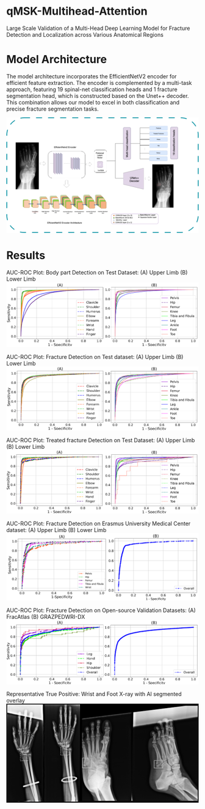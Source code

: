 # qMSK-Multihead-Attention
Large Scale Validation of a Multi-Head Deep Learning Model for Fracture Detection and Localization across Various Anatomical Regions

# Model Architecture
The model architecture incorporates the EfficientNetV2 encoder for efficient feature extraction. The encoder is complemented by a multi-task approach, featuring 19 spinal-net classification heads and 1 fracture segmentation head, which is constructed based on the Unet++ decoder. This combination allows our model to excel in both classification and precise fracture segmentation tasks.

![alt text](https://github.com/subhanka2/Multihead-Fracture-Classification/blob/main/Images/MSK_FINA.png)

# Results

AUC-ROC Plot: Body part Detection on Test Dataset: (A) Upper Limb (B) Lower Limb
![alt text](https://github.com/subhanka2/Multihead-Fracture-Classification/blob/main/Images/testing_internal_data2.png)

AUC-ROC Plot: Fracture Detection on Test dataset: (A) Upper Limb (B) Lower Limb
![alt text](https://github.com/subhanka2/Multihead-Fracture-Classification/blob/main/Images/testing_internal_data2_fracture.png)

AUC-ROC Plot: Treated fracture Detection on Test Dataset: (A) Upper Limb (B) Lower Limb
![alt text](https://github.com/subhanka2/Multihead-Fracture-Classification/blob/main/Images/treated_internal_data2_fracture.png)

AUC-ROC Plot: Fracture Detection on Erasmus University Medical Center dataset: (A) Upper Limb (B) Lower Limb
![alt text](https://github.com/subhanka2/Multihead-Fracture-Classification/blob/main/Images/Erasmus_plot3.png)

AUC-ROC Plot: Fracture Detection on Open-source Validation Datasets: (A) FracAtlas (B) GRAZPEDWRI-DX
![alt text](https://github.com/subhanka2/Multihead-Fracture-Classification/blob/main/Images/Open_source-auc.png)


Representative True Positive: Wrist and Foot X-ray with AI segmented overlay
![alt text](https://github.com/subhanka2/Multihead-Fracture-Classification/blob/main/Images/TP_QMSK.png)

